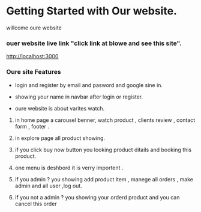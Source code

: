 # Getting Started with Our website.
willcome oure website

### ouer website live link "click link at blowe and see this site".

 [http://localhost:3000](http://localhost:3000) 



### Oure site Features

* login and register by email and pasword and google sine in.

* showing your name in navbar after login or register.

* oure website is about varites watch.

1. in home page a carousel benner, watch product , clients review , contact form , footer .

2. in explore page all product showing.

3. if you click buy now button you looking product ditails and booking this product.

4. one menu is deshbord it is verry importent .

5. if you admin ? you showing add product item , manege all orders , make admin and all user ,log out.

6. if you not a admin ? you showing your orderd product and you can cancel this order

